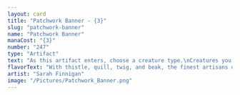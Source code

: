 ```yaml
---
layout: card
title: "Patchwork Banner - {3}"
slug: "patchwork-banner"
name: "Patchwork Banner"
manaCost: "{3}"
number: "247"
type: "Artifact"
text: "As this artifact enters, choose a creature type.\nCreatures you control of the chosen type get +1/+1.\n{T}: Add one mana of any color."
flavorText: "With thistle, quill, twig, and beak, the finest artisans of each animalfolk society stitched unique quilts, patched together as a symbol of harmony."
artist: "Sarah Finnigan"
image: "/Pictures/Patchwork_Banner.png"
---
```


